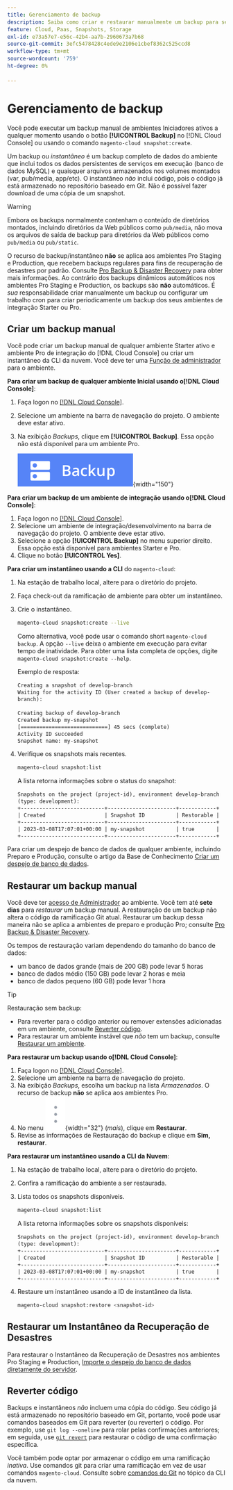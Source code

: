 ```yaml
---
title: Gerenciamento de backup
description: Saiba como criar e restaurar manualmente um backup para seu projeto do Adobe Commerce na infraestrutura em nuvem.
feature: Cloud, Paas, Snapshots, Storage
exl-id: e73a57e7-e56c-42b4-aa7b-2960673a7b68
source-git-commit: 3efc5478428c4ede9e2106e1cbef8362c525ccd8
workflow-type: tm+mt
source-wordcount: '759'
ht-degree: 0%

---
```


# Gerenciamento de backup

Você pode executar um backup manual de ambientes Iniciadores ativos a qualquer momento usando o botão **[!UICONTROL Backup]** no [!DNL Cloud Console] ou usando o comando `magento-cloud snapshot:create`.

Um backup ou _instantâneo_ é um backup completo de dados do ambiente que inclui todos os dados persistentes de serviços em execução (banco de dados MySQL) e quaisquer arquivos armazenados nos volumes montados (var, pub/media, app/etc). O instantâneo _não_ inclui código, pois o código já está armazenado no repositório baseado em Git. Não é possível fazer download de uma cópia de um snapshot.

>[!WARNING]
>
>Embora os backups normalmente contenham o conteúdo de diretórios montados, incluindo diretórios da Web públicos como `pub/media`, não mova os arquivos de saída de backup para diretórios da Web públicos como `pub/media` ou `pub/static`.

O recurso de backup/instantâneo **não** se aplica aos ambientes Pro Staging e Production, que recebem backups regulares para fins de recuperação de desastres por padrão. Consulte [Pro Backup &amp; Disaster Recovery](../architecture/pro-architecture.md#backup-and-disaster-recovery) para obter mais informações. Ao contrário dos backups dinâmicos automáticos nos ambientes Pro Staging e Production, os backups são **não** automáticos. É _sua_ responsabilidade criar manualmente um backup ou configurar um trabalho cron para criar periodicamente um backup dos seus ambientes de integração Starter ou Pro.

## Criar um backup manual

Você pode criar um backup manual de qualquer ambiente Starter ativo e ambiente Pro de integração do [!DNL Cloud Console] ou criar um instantâneo da CLI da nuvem. Você deve ter uma [Função de administrador](../project/user-access.md) para o ambiente.

**Para criar um backup de qualquer ambiente Inicial usando o[!DNL Cloud Console]**:

1. Faça logon no [[!DNL Cloud Console]](https://console.adobecommerce.com).
1. Selecione um ambiente na barra de navegação do projeto. O ambiente deve estar ativo.
1. Na exibição _Backups_, clique em **[!UICONTROL Backup]**. Essa opção não está disponível para um ambiente Pro.

   ![Backup](../../assets/button-backup.png){width="150"}

**Para criar um backup de um ambiente de integração usando o[!DNL Cloud Console]**:

1. Faça logon no [[!DNL Cloud Console]](https://console.adobecommerce.com).
1. Selecione um ambiente de integração/desenvolvimento na barra de navegação do projeto. O ambiente deve estar ativo.
1. Selecione a opção **[!UICONTROL Backup]** no menu superior direito. Essa opção está disponível para ambientes Starter e Pro.
1. Clique no botão **[!UICONTROL Yes]**.

**Para criar um instantâneo usando a CLI** do `magento-cloud`:

1. Na estação de trabalho local, altere para o diretório do projeto.
1. Faça check-out da ramificação de ambiente para obter um instantâneo.
1. Crie o instantâneo.

   ```bash
   magento-cloud snapshot:create --live
   ```

   Como alternativa, você pode usar o comando short `magento-cloud backup`. A opção `--live` deixa o ambiente em execução para evitar tempo de inatividade. Para obter uma lista completa de opções, digite `magento-cloud snapshot:create --help`.

   Exemplo de resposta:

   ```
   Creating a snapshot of develop-branch
   Waiting for the activity ID (User created a backup of develop-branch):
   
   Creating backup of develop-branch
   Created backup my-snapshot
   [============================] 45 secs (complete)
   Activity ID succeeded
   Snapshot name: my-snapshot
   ```

1. Verifique os snapshots mais recentes.

   ```bash
   magento-cloud snapshot:list
   ```

   A lista retorna informações sobre o status do snapshot:

   ```
   Snapshots on the project (project-id), environment develop-branch (type: development):
   +---------------------------+----------------------+------------+
   | Created                   | Snapshot ID          | Restorable |
   +---------------------------+----------------------+------------+
   | 2023-03-08T17:07:01+00:00 | my-snapshot          | true       |
   +---------------------------+----------------------+------------+
   ```

Para criar um despejo de banco de dados de qualquer ambiente, incluindo Preparo e Produção, consulte o artigo da Base de Conhecimento [Criar um despejo de banco de dados](https://experienceleague.adobe.com/en/docs/commerce-knowledge-base/kb/how-to/create-database-dump-on-cloud).

## Restaurar um backup manual

Você deve ter [acesso de Administrador](../project/user-access.md) ao ambiente. Você tem até **sete dias** para _restaurar_ um backup manual. A restauração de um backup não altera o código da ramificação Git atual. Restaurar um backup dessa maneira não se aplica a ambientes de preparo e produção Pro; consulte [Pro Backup &amp; Disaster Recovery](../architecture/pro-architecture.md#backup-and-disaster-recovery).

Os tempos de restauração variam dependendo do tamanho do banco de dados:

- um banco de dados grande (mais de 200 GB) pode levar 5 horas
- banco de dados médio (150 GB) pode levar 2 horas e meia
- banco de dados pequeno (60 GB) pode levar 1 hora

>[!TIP]
>
>Restauração sem backup:
>
>- Para reverter para o código anterior ou remover extensões adicionadas em um ambiente, consulte [Reverter código](#roll-back-code).
>- Para restaurar um ambiente instável que _não_ tem um backup, consulte [Restaurar um ambiente](../development/restore-environment.md).

**Para restaurar um backup usando o[!DNL Cloud Console]**:

1. Faça logon no [[!DNL Cloud Console]](https://console.adobecommerce.com).
1. Selecione um ambiente na barra de navegação do projeto.
1. Na exibição _Backups_, escolha um backup na lista _Armazenados_. O recurso de backup **não** se aplica aos ambientes Pro.
1. No menu ![Mais](../../assets/icon-more.png){width="32"} (_mais_), clique em **Restaurar**.
1. Revise as informações de Restauração do backup e clique em **Sim, restaurar**.

**Para restaurar um instantâneo usando a CLI da Nuvem**:

1. Na estação de trabalho local, altere para o diretório do projeto.
1. Confira a ramificação do ambiente a ser restaurada.
1. Lista todos os snapshots disponíveis.

   ```bash
   magento-cloud snapshot:list
   ```

   A lista retorna informações sobre os snapshots disponíveis:

   ```
   Snapshots on the project (project-id), environment develop-branch (type: development):
   +---------------------------+----------------------+------------+
   | Created                   | Snapshot ID          | Restorable |
   +---------------------------+----------------------+------------+
   | 2023-03-08T17:07:01+00:00 | my-snapshot          | true       |
   +---------------------------+----------------------+------------+
   ```

1. Restaure um instantâneo usando a ID de instantâneo da lista.

   ```bash
   magento-cloud snapshot:restore <snapshot-id>
   ```

## Restaurar um Instantâneo da Recuperação de Desastres

Para restaurar o Instantâneo da Recuperação de Desastres nos ambientes Pro Staging e Production, [Importe o despejo do banco de dados diretamente do servidor](https://experienceleague.adobe.com/en/docs/commerce-knowledge-base/kb/how-to/restore-a-db-snapshot-from-staging-or-production#meth3).

## Reverter código

Backups e instantâneos _não_ incluem uma cópia do código. Seu código já está armazenado no repositório baseado em Git, portanto, você pode usar comandos baseados em Git para reverter (ou reverter) o código. Por exemplo, use `git log --oneline` para rolar pelas confirmações anteriores; em seguida, use [`git revert`](https://git-scm.com/docs/git-revert) para restaurar o código de uma confirmação específica.

Você também pode optar por armazenar o código em uma ramificação _inativa_. Use comandos git para criar uma ramificação em vez de usar comandos `magento-cloud`. Consulte sobre [comandos do Git](../dev-tools/cloud-cli-overview.md#git-commands) no tópico da CLI da nuvem.
